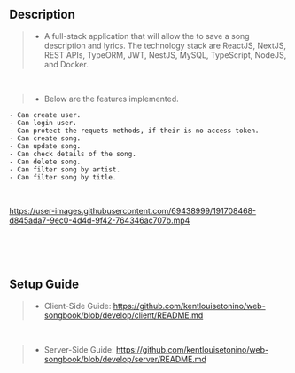 ## Description

> - A full-stack application that will allow the to save a song description and lyrics. The technology stack are ReactJS, NextJS, REST APIs, TypeORM, JWT, NestJS, MySQL, TypeScript, NodeJS, and Docker.

<br />

> - Below are the features implemented.
```plaintext
- Can create user.
- Can login user.
- Can protect the requets methods, if their is no access token.
- Can create song.
- Can update song.
- Can check details of the song.
- Can delete song.
- Can filter song by artist.
- Can filter song by title.
```

<br />

https://user-images.githubusercontent.com/69438999/191708468-d845ada7-9ec0-4d4d-9f42-764346ac707b.mp4

<br />
<br />
<br />



## Setup Guide
> - Client-Side Guide: https://github.com/kentlouisetonino/web-songbook/blob/develop/client/README.md

<br />

> - Server-Side Guide: https://github.com/kentlouisetonino/web-songbook/blob/develop/server/README.md

